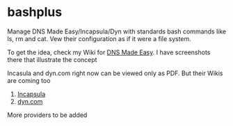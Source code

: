 # bashplus
Manage DNS Made Easy/Incapsula/Dyn with standards bash commands like ls, rm and cat. Vew their configuration as if it were a file system.

To get the idea, check my Wiki for [DNS Made Easy](https://github.com/monstruooo/bashplus/wiki/BashPlus-for-DNS-Made-Easy). 
I have screenshots there that illustrate the concept

Incasula and dyn.com right now can be viewed only as PDF. But their Wikis are coming too
1. [Incapsula](https://github.com/monstruooo/bashplus/blob/master/BashPlus_Incapsula_Extension_Walkthrough.pdf)
1. [dyn.com](https://github.com/monstruooo/bashplus/blob/master/DynDNSWalkthrough.pdf)

More providers to be added 




